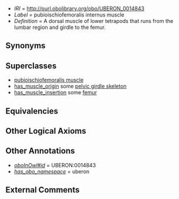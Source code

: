  * *IRI* = http://purl.obolibrary.org/obo/UBERON_0014843
 * *Label* = pubioischiofemoralis internus muscle
 * *Definition* = A dorsal muscle of lower tetrapods that runs from the lumbar region and girdle to the femur.

## Synonyms


## Superclasses

 * [pubioischiofemoralis muscle](../../UBERON/42/UBERON_0014842.md)
 * [has_muscle_origin](../../RO/72/RO_0002372.md) some [pelvic girdle skeleton](../../UBERON/32/UBERON_0007832.md)
 * [has_muscle_insertion](../../RO/73/RO_0002373.md) some [femur](../../UBERON/81/UBERON_0000981.md)

## Equivalencies


## Other Logical Axioms


## Other Annotations

 * *[oboInOwl#id](../../id/oboInOwl#id.md)* = UBERON:0014843
 * *[has_obo_namespace](../../ce/oboInOwl#hasOBONamespace.md)* = uberon

## External Comments


